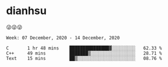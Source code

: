 
# dianhsu

:stuck_out_tongue_winking_eye::stuck_out_tongue_winking_eye::stuck_out_tongue_winking_eye:

<!--START_SECTION:waka-->
```text
Week: 07 December, 2020 - 14 December, 2020

C       1 hr 48 mins    ███████████████▓░░░░░░░░░   62.33 % 
C++     49 mins         ███████▒░░░░░░░░░░░░░░░░░   28.71 % 
Text    15 mins         ██▒░░░░░░░░░░░░░░░░░░░░░░   08.76 % 
```
<!--END_SECTION:waka-->
